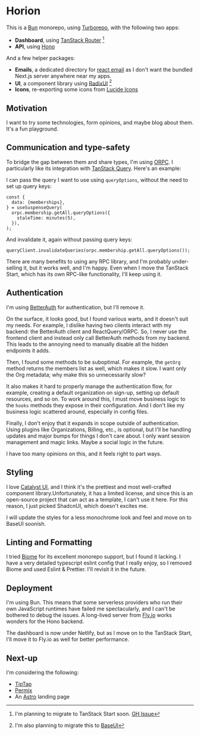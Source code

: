 # Horion

This is a [Bun](https://bun.sh/) monorepo, using [Turborepo](https://turborepo.com/), with the following two apps:

- **Dashboard**, using [TanStack Router](https://tanstack.com/router/latest) [^1] 
- **API**, using [Hono](https://hono.dev/)

And a few helper packages:

- **Emails**, a dedicated directory for [react email](https://react.email/) as I don't want the bundled Next.js server anywhere near my apps.
- **UI**, a component library using [RadixUI](https://www.radix-ui.com/primitives) [^2]
- **Icons**, re-exporting some icons from [Lucide Icons](https://lucide.dev/icons/)

## Motivation

I want to try some technologies, form opinions, and maybe blog about them. It's a fun playground.

## Communication and type-safety

To bridge the gap between them and share types, I'm using [ORPC](https://orpc.unnoq.com/). I particularly like its integration with [TanStack Query](https://tanstack.com/query/latest). Here's an example:

I can pass the query I want to use using `queryOptions`, without the need to set up query keys:
```tsx
const {
  data: {memberships},
} = useSuspenseQuery(
  orpc.membership.getAll.queryOptions({
    staleTime: minutes(5),
  }),
);
```

And invalidate it, again without passing query keys:

```tsx
queryClient.invalidateQueries(orpc.membership.getAll.queryOptions());
```

There are many benefits to using any RPC library, and I'm probably under-selling it, but it works well, and I'm happy. Even when I move the TanStack Start, which has its own RPC-like functionality, I'll keep using it.


## Authentication

I'm using [BetterAuth](https://www.better-auth.com/) for authentication, but I'll remove it.

On the surface, it looks good, but I found various warts, and it doesn't suit my needs. For example, I dislike having two clients interact with my backend: the BetterAuth client and ReactQuery/ORPC. So, I never use the frontend client and instead only call BetterAuth methods from my backend. This leads to the annoying need to manually disable all the hidden endpoints it adds.

Then, I found some methods to be suboptimal. For example, the `getOrg` method returns the members list as well, which makes it slow. I want only the Org metadata; why make this so unnecessarily slow?

It also makes it hard to properly manage the authentication flow, for example, creating a default organization on sign-up, setting up default resources, and so on. To work around this, I must move business logic to the `hooks` methods they expose in their configuration. And I don't like my business logic scattered around, especially in config files.

Finally, I don't enjoy that it expands in scope outside of authentication. Using plugins like Organizations, Billing, etc., is optional, but I'll be handling updates and major bumps for things I don't care about. I only want session management and magic links. Maybe a social logic in the future.

I have too many opinions on this, and it feels right to part ways.

## Styling

I love [Catalyst UI](https://tailwindcss.com/plus/ui-kit), and I think it's the prettiest and most well-crafted component library.Unfortunately, it has a limited license, and since this is an open-source project that can act as a template, I can't use it here. For this reason, I just picked ShadcnUI, which doesn't excites me.

I will update the styles for a less monochrome look and feel and move on to BaseUI soonish.

## Linting and Formatting

I tried [Biome](https://biomejs.dev/) for its excellent monorepo support, but I found it lacking. I have a very detailed typescript eslint config that I really enjoy, so I removed Biome and used Eslint & Prettier. I'll revisit it in the future.

## Deployment

I'm using Bun. This means that some serverless providers who run their own JavaScript runtimes have failed me spectacularly, and I can't be bothered to debug the issues.
A long-lived server from [Fly.io](https://fly.io/) works wonders for the Hono backend. 

The dashboard is now under Netlify, but as I move on to the TanStack Start, I'll move it to Fly.io as well for better performance.

## Next-up

I'm considering the following:

- [TipTap](https://tiptap.dev/)
- [Permix](https://permix.letstri.dev/)
- An [Astro](https://astro.build/) landing page


[^1]: I'm planning to migrate to TanStack Start soon. [GH Issue](https://github.com/dimitrisnl/horion/issues/1)
[^2]: I'm also planning to migrate this to [BaseUI](https://base-ui.com/)
